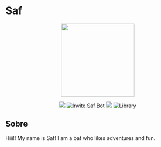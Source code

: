# Saf

<p align="center">
  <img width="200" src="https://cdn.discordapp.com/attachments/633412766312431630/639208949110800385/SafDiscord.jpg">
</p>
<p align="center">  
  <img src="https://api.codacy.com/project/badge/Grade/ee58a05ca5c94311883c91938dd6ad73">
  <a href="https://discordapp.com/oauth2/authorize?client_id=549686466146467850&scope=bot&permissions=8" target="_blank"><img
    src="https://img.shields.io/badge/invite-to%20your%20Discord%20server-7289da.svg?style=flat-square&logo=discord" alt="Invite Saf Bot"></a>
  <a title="Dependencies" target="_blank" href="https://david-dm.org/izaky/Saf/"><img src="https://david-dm.org/izaky/Saf.svg?style=flat-square"></a>
  <img src="https://img.shields.io/badge/library-discord.js-blue.svg?style=flat-square" alt="Library">  
</p>

## Sobre

Hiii!! My name is Saf! I am a bat who likes adventures and fun.